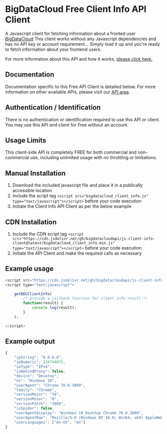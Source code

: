 # BigDataCloud Free Client Info API Client


A Javascript client for fetching information about a fronted user [BigDataCloud](https://www.bigdatacloud.net)
This client works without any Javascript dependencies and has no API key or account requirement... Simply load it up and you're ready to fetch information about your frontend users.

For more information about this API and how it works, [please click here.](https://www.bigdatacloud.com/client-info-apis/client-info-api) 

## Documentation

Documentation specific to this Free API Client is detailed below.
For more information on other available APIs, please visit our [API area](https://www.bigdatacloud.net/ip-geolocation-apis).



## Authentication / Identification

There is no authentication or identification required to use this API or client.
You may use this API and client for Free without an account.



## Usage Limits

This client-side API is completely FREE for both commercial and non-commercial use, including unlimited usage with no throttling or limitations.



## Manual Installation

1. Download the included javascript file and place it in a publically accessible location
2. Include the script tag `<script src="bigdatacloud_client_info.js" type="text/javascript"></script>` before your code execution
3. Initiate the Client Info API Client as per the below example



## CDN Installation

1. Include the CDN script tag `<script src="https://cdn.jsdelivr.net/gh/bigdatacloudapi/js-client-info-client@latest/bigdatacloud_client_info.min.js" type="text/javascript"></script>` before your code execution
2. Initiate the API Client and make the required calls as necessary



## Example usage

```javascript
<script src="https://cdn.jsdelivr.net/gh/bigdatacloudapi/js-client-info-client@latest/bigdatacloud_client_info.min.js" type="text/javascript"></script>
<script type="text/javascript">

    getBDCClientInfo(
        /* provide a callback function for client info result */
        function(result) {
            console.log(result);
        }
    );

</script>
```


## Example output

```javascript
{
    "ipString": "8.8.8.8",
    "ipNumeric": 134744072,
    "ipType": "IPv4",
    "isBehindProxy": false,
    "device": "Desktop",
    "os": "Windows 10",
    "userAgent": "Chrome 76.0.3809",
    "family": "Chrome",
    "versionMajor": "76",
    "versionMinor": "0",
    "versionPatch": "3809",
    "isSpider": false,
    "userAgentDisplay": "Windows 10 Desktop Chrome 76.0.3809",
    "userAgentRaw": "Mozilla/5.0 (Windows NT 10.0; Win64; x64) AppleWebKit/537.36 (KHTML, like Gecko) Chrome/76.0.3809.132 Safari/537.36",
    "userLanguages": ["en-US", "en"]
}
```
